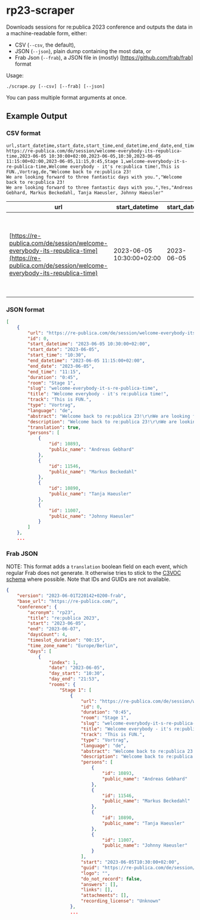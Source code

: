 # rp23-scraper

Downloads sessions for re:publica 2023 conference and outputs the data in a machine-readable form, either:

* CSV (`--csv`, the default),
* JSON (`--json`), plain dump containing the most data, or
* Frab Json (`--frab`), a JSON file in (mostly) [https://github.com/frab/frab] format

Usage:

    ./scrape.py [--csv] [--frab] [--json]

You can pass multiple format arguments at once.

## Example Output

### CSV format

```csv
url,start_datetime,start_date,start_time,end_datetime,end_date,end_time,duration,room,slug,title,track,type,language,abstract,description,translation,speakers
https://re-publica.com/de/session/welcome-everybody-its-republica-time,2023-06-05 10:30:00+02:00,2023-06-05,10:30,2023-06-05 11:15:00+02:00,2023-06-05,11:15,0:45,Stage 1,welcome-everybody-it-s-re-publica-time,Welcome everybody - it's re:publica time!,This is FUN.,Vortrag,de,"Welcome back to re:publica 23!
We are looking forward to three fantastic days with you.","Welcome back to re:publica 23!
We are looking forward to three fantastic days with you.",Yes,"Andreas Gebhard, Markus Beckedahl, Tanja Haeusler, Johnny Haeusler"
```

| url | start_datetime | start_date | start_time | end_datetime | end_date | end_time | duration | room | slug | title | track | type | language | abstract | description | translation | speakers |
| --- | -------------- | ---------- | ---------- | ------------ | -------- | -------- | -------- | ---- | ---- | ----- | ----- | ---- | -------- | -------- | ----------- | ------------ | -------- |
| [https://re-publica.com/de/session/welcome-everybody-its-republica-time](https://re-publica.com/de/session/welcome-everybody-its-republica-time) | 2023-06-05 10:30:00+02:00 | 2023-06-05 | 10:30 | 2023-06-05 11:15:00+02:00 | 2023-06-05 | 11:15 | 0:45 | Stage 1 | welcome-everybody-it-s-re-publica-time | Welcome everybody - it's re:publica time! | This is FUN. | Vortrag | Deutsch | "Welcome back to re:publica 23!\nWe are looking forward to three fantastic days with you." | "Welcome back to re:publica 23!\nWe are looking forward to three fantastic days with you." | Yes | Andreas Gebhard, Markus Beckedahl, Tanja Haeusler, Johnny Haeusler |


### JSON format

```json
[
    {
        "url": "https://re-publica.com/de/session/welcome-everybody-its-republica-time",
        "id": 0,
        "start_datetime": "2023-06-05 10:30:00+02:00",
        "start_date": "2023-06-05",
        "start_time": "10:30",
        "end_datetime": "2023-06-05 11:15:00+02:00",
        "end_date": "2023-06-05",
        "end_time": "11:15",
        "duration": "0:45",
        "room": "Stage 1",
        "slug": "welcome-everybody-it-s-re-publica-time",
        "title": "Welcome everybody - it's re:publica time!",
        "track": "This is FUN.",
        "type": "Vortrag",
        "language": "de",
        "abstract": "Welcome back to re:publica 23!\r\nWe are looking forward to three fantastic days with you.",
        "description": "Welcome back to re:publica 23!\r\nWe are looking forward to three fantastic days with you.",
        "translation": true,
        "persons": [
            {
                "id": 10893,
                "public_name": "Andreas Gebhard"
            },
            {
                "id": 11546,
                "public_name": "Markus Beckedahl"
            },
            {
                "id": 10890,
                "public_name": "Tanja Haeusler"
            },
            {
                "id": 11007,
                "public_name": "Johnny Haeusler"
            }
        ]
    },
    ...
```

### Frab JSON

NOTE: This format adds a `translation` boolean field on each event, which regular Frab does not generate. It otherwise tries to stick to the [C3VOC schema](https://c3voc.de/schedule/schema.json) where possible. Note that IDs and GUIDs are not available.

```json
{
    "version": "2023-06-01T220142+0200-frab",
    "base_url": "https://re-publica.com/",
    "conference": {
        "acronym": "rp23",
        "title": "re:publica 2023",
        "start": "2023-06-05",
        "end": "2023-06-07",
        "daysCount": 4,
        "timeslot_duration": "00:15",
        "time_zone_name": "Europe/Berlin",
        "days": [
            {
                "index": 1,
                "date": "2023-06-05",
                "day_start": "10:30",
                "day_end": "21:53",
                "rooms": {
                    "Stage 1": [
                        {
                            "url": "https://re-publica.com/de/session/welcome-everybody-its-republica-time",
                            "id": 0,
                            "duration": "0:45",
                            "room": "Stage 1",
                            "slug": "welcome-everybody-it-s-re-publica-time",
                            "title": "Welcome everybody - it's re:publica time!",
                            "track": "This is FUN.",
                            "type": "Vortrag",
                            "language": "de",
                            "abstract": "Welcome back to re:publica 23!\r\nWe are looking forward to three fantastic days with you.",
                            "description": "Welcome back to re:publica 23!\r\nWe are looking forward to three fantastic days with you.",
                            "persons": [
                                {
                                    "id": 10893,
                                    "public_name": "Andreas Gebhard"
                                },
                                {
                                    "id": 11546,
                                    "public_name": "Markus Beckedahl"
                                },
                                {
                                    "id": 10890,
                                    "public_name": "Tanja Haeusler"
                                },
                                {
                                    "id": 11007,
                                    "public_name": "Johnny Haeusler"
                                }
                            ],
                            "start": "2023-06-05T10:30:00+02:00",
                            "guid": "https://re-publica.com/de/session/welcome-everybody-its-republica-time",
                            "logo": "",
                            "do_not_record": false,
                            "answers": [],
                            "links": [],
                            "attachments": [],
                            "recording_license": "Unknown"
                        },
                        ...
```
